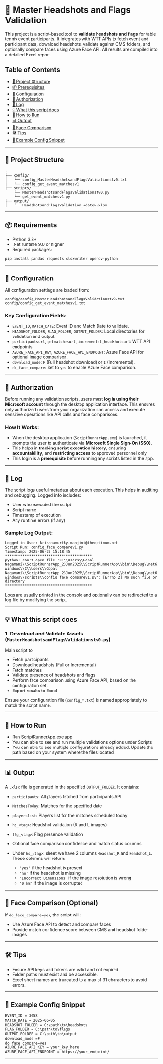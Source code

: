 # 🧠 Master Headshots and Flags Validation

This project is a script-based tool to **validate headshots and flags** for table tennis event participants. It integrates with WTT APIs to fetch event and participant data, download headshots, validate against CMS folders, and optionally compare faces using Azure Face API. All results are compiled into a detailed Excel report.

## Table of Contents

- [📂 Project Structure](#-📂-project-structure)
- [📦 Prerequisites](#-📦-prerequisites)
- [📄 Configuration](#-📄-configuration)
- [🔐 Authorization](#-🔐-authorization)
- [📜 Log](#-📜-log)
- [💡 What this script does](#-💡-what-this-script-does)
- [🚀 How to Run](#-🚀-how-to-run)
- [📊 Output](#-📊-output)
- [🧪 Face Comparison](#-🧪-face-comparison)
- [🛠 Tips](#-🛠-tips)
- [📝 Example Config Snippet](#-📝-example-config-snippet)
  

---

## 📂 Project Structure

```
.
├── config/
│   └── config_MasterHeadshotsandFlagsValidationstv0.txt
|   └── config_get_event_matchesv1
├── scripts/
    └── MasterHeadshotsandFlagsValidationstv0.py
    └── get_event_matchesv1.py
├── output/
│   └── HeadshotsandFlagsValidation_<date>.xlsx
```

---

## 📦 Requirements

* Python 3.8+
* .Net runtime 9.0 or higher
* Required packages:

```bash
pip install pandas requests xlsxwriter opencv-python
```

---

## 📄 Configuration

All configuration settings are loaded from:

```
config/config_MasterHeadshotsandFlagsValidationstv0.txt
config/config_get_event_matchesv1.txt
```

### Key Configuration Fields:

* `EVENT_ID`, `MATCH_DATE`: Event ID and Match Date to validate.
* `HEADSHOT_FOLDER`, `FLAG_FOLDER`, `OUTPUT_FOLDER`: Local directories for validation and output.
* `participantsurl`, `getmatchesurl`, `incremental_headshotsurl`: WTT API endpoints.
* `AZURE_FACE_API_KEY`, `AZURE_FACE_API_ENDPOINT`: Azure Face API for optional image comparison.
* `download_mode`: `F` (Full headshot download) or `I` (Incremental).
* `do_face_compare`: Set to `yes` to enable Azure Face comparison.

---

## 🔐 Authorization

Before running any validation scripts, users must **log in using their Microsoft account** through the desktop application interface. This ensures only authorized users from your organization can access and execute sensitive operations like API calls and face comparisons.

### How It Works:

* When the desktop application (`ScriptRunnerApp.exe`) is launched, it prompts the user to authenticate via **Microsoft Single Sign-On (SSO)**.
* This helps in **tracking script execution history**, ensuring **accountability**, and **restricting access** to approved personnel only.
* This login is a **prerequisite** before running any scripts listed in the app.

---

## 📜 Log

The script logs useful metadata about each execution. This helps in auditing and debugging. Logged info includes:

* User who executed the script
* Script name
* Timestamp of execution
* Any runtime errors (if any)

### Sample Log Output:

```text
Logged in User: krishnamurthy.manjini@theoptimum.net
Script Run: config_face_comparev1.py
Timestamp: 2025-06-23 15:18:45
****************************************
python: can't open file 'C:\\Users\\Gopal Nagamani\\ScriptRunnerApp_23Jun2025\\ScriptRunnerApp\\bin\\Debug\\net6.0-windows\\C\\Users\\Gopal Nagamani\\ScriptRunnerApp_23Jun2025\\ScriptRunnerApp\\bin\\Debug\\net6.0-windows\\scripts\\config_face_comparev1.py': [Errno 2] No such file or directory
****************************************
```

Logs are usually printed in the console and optionally can be redirected to a log file by modifying the script.

---

## 💡 What this script does

### 1. Download and Validate Assets (`MasterHeadshotsandFlagsValidationstv0.py`)

Main script to:

* Fetch participants
* Download headshots (Full or Incremental)
* Fetch matches
* Validate presence of headshots and flags
* Perform face comparison using Azure Face API, based on the configuration set.
* Export results to Excel

Ensure your configuration file (`config_*.txt`) is named appropriately to match the script name.

---

## 🚀 How to Run

* Run ScriptRunnerApp.exe app
* You can able to see and run multiple validations options under Scripts
* You can able to see multiple configurations already added. Update the path based on your system where the files located.

---

## 📊 Output

A `.xlsx` file is generated in the specified `OUTPUT_FOLDER`. It contains:

* `participants`: All players fetched from participants API
* `MatchesToday`: Matches for the specified date
* `playerslist`: Players list for the matches scheduled today
* `hs_<tag>`: Headshot validation (R and L images)
* `flg_<tag>`: Flag presence validation
* Optional face comparison confidence and match status columns
* Under `hs_<tag>`: sheet we have 2 columns `Headshot_R` and `Headshot_L`. These columns will return:

  * `'yes'` if the headshot is present
  * `'no'` if the headshot is missing
  * `'Incorrect Dimensions'` if the image resolution is wrong
  * `'0 kB'` if the image is corrupted

---

## 🧪 Face Comparison (Optional)

If `do_face_compare=yes`, the script will:

* Use Azure Face API to detect and compare faces
* Provide match confidence score between CMS and headshot folder images

---

## 🛠 Tips

* Ensure API keys and tokens are valid and not expired.
* Folder paths must exist and be accessible.
* Excel sheet names are truncated to a max of 31 characters to avoid errors.

---

## 📝 Example Config Snippet

```txt
EVENT_ID = 3058
MATCH_DATE = 2025-06-05
HEADSHOT_FOLDER = C:\path\to\headshots
FLAG_FOLDER = C:\path\to\flags
OUTPUT_FOLDER = C:\path\to\output
download_mode =F
do_face_compare=yes
AZURE_FACE_API_KEY = your_key_here
AZURE_FACE_API_ENDPOINT = https://your_endpoint/
```

---
